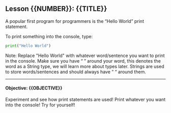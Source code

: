 ## Lesson {{NUMBER}}: {{TITLE}}
A popular first program for programmers is the “Hello World” print statement.

To print something into the console, type:

```py
print("Hello World")
```

Note: Replace "Hello World" with whatever word/sentence you want to print in the console. Make sure you have “ ” around your word, this denotes the word as a String type, we will learn more about types later. Strings are used to store words/sentences and should always have “ “ around them.

---

#### Objective: {{OBJECTIVE}}
Experiment and see how print statements are used! Print whatever you want into the console! Try for yourself!

